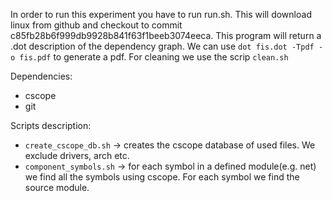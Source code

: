 In order to run this experiment you have to run run.sh. This will download linux from github and checkout to commit c85fb28b6f999db9928b841f63f1beeb3074eeca.
This program will return a .dot description of the dependency graph. We can use `dot fis.dot -Tpdf -o fis.pdf` to generate a pdf.
For cleaning we use the scrip `clean.sh`

Dependencies:
* cscope
* git

Scripts description:
* `create_cscope_db.sh` -> creates the cscope database of used files. We exclude drivers, arch etc.
* `component_symbols.sh` -> for each symbol in a defined module(e.g. net) we find all the symbols using cscope. For each symbol we find the source module. 

